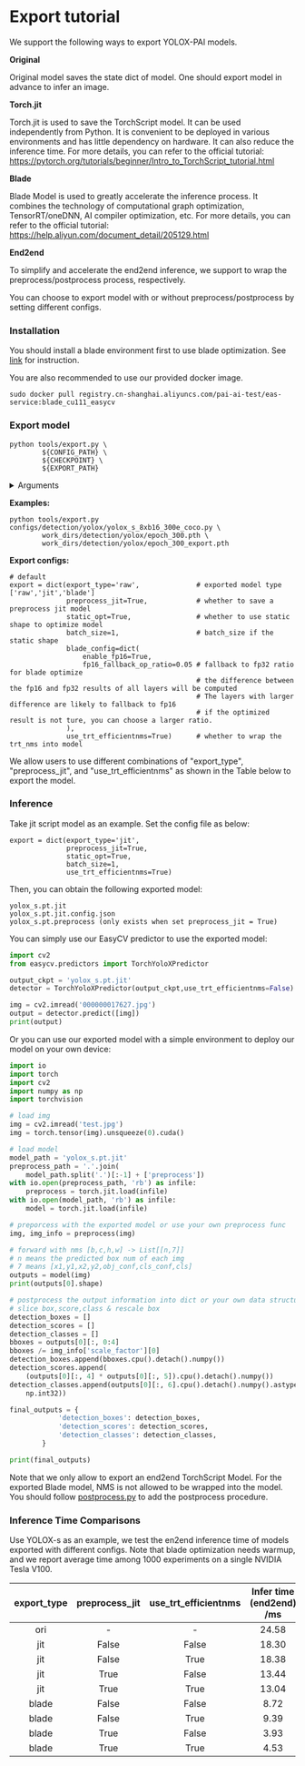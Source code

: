 # Export tutorial

We support the following ways to export YOLOX-PAI models.

**Original**

Original model saves the state dict of model. One should export model in advance to infer an image.

**Torch.jit**

Torch.jit is used to save the TorchScript model. It can be used independently from Python. It is convenient to be deployed in various environments and has little dependency on hardware. It can also reduce the inference time. For more details, you can refer to the official tutorial: https://pytorch.org/tutorials/beginner/Intro_to_TorchScript_tutorial.html

**Blade**

Blade Model is used to greatly accelerate the inference process. It combines the technology of computational graph optimization, TensorRT/oneDNN,  AI compiler optimization, etc. For more details, you can refer to the official tutorial: https://help.aliyun.com/document_detail/205129.html

**End2end**

To simplify and accelerate the end2end inference, we support to wrap the preprocess/postprocess process, respectively.

You can choose to export model with or without preprocess/postprocess by setting different configs.

### Installation
You should install a blade environment first to use blade optimization.
See [link](https://help.aliyun.com/document_detail/205134.html.) for instruction.

You are also recommended to use our provided docker image.
```shell
sudo docker pull registry.cn-shanghai.aliyuncs.com/pai-ai-test/eas-service:blade_cu111_easycv
```
### Export model

```shell
python tools/export.py \
		${CONFIG_PATH} \
		${CHECKPOINT} \
		${EXPORT_PATH}
```

<details>
<summary>Arguments</summary>


- `CONFIG_PATH`: the config file path of a detection method
- `CHECKPOINT`:your checkpoint file of a detection method named as epoch_*.pth.
- `EXPORT_PATH`: your path to save export model

</details>

**Examples:**

```shell
python tools/export.py configs/detection/yolox/yolox_s_8xb16_300e_coco.py \
        work_dirs/detection/yolox/epoch_300.pth \
        work_dirs/detection/yolox/epoch_300_export.pth
```

**Export configs:**
```shell
# default
export = dict(export_type='raw',              # exported model type ['raw','jit','blade']
              preprocess_jit=True,            # whether to save a preprocess jit model
              static_opt=True,                # whether to use static shape to optimize model
              batch_size=1,                   # batch_size if the static shape
              blade_config=dict(
                  enable_fp16=True,
                  fp16_fallback_op_ratio=0.05 # fallback to fp32 ratio for blade optimize
                                              # the difference between the fp16 and fp32 results of all layers will be computed
                                              # The layers with larger difference are likely to fallback to fp16
                                              # if the optimized result is not ture, you can choose a larger ratio.
              ),
              use_trt_efficientnms=True)      # whether to wrap the trt_nms into model
```

We allow users to use different combinations of "export_type", "preprocess_jit", and "use_trt_efficientnms" as shown in the Table below to export the model.

### Inference
Take jit script model as an example. Set the config file as below:
```shell
export = dict(export_type='jit',
              preprocess_jit=True,
              static_opt=True,
              batch_size=1,
              use_trt_efficientnms=True)
```

Then, you can obtain the following exported model:
``` shell
yolox_s.pt.jit
yolox_s.pt.jit.config.json
yolox_s.pt.preprocess (only exists when set preprocess_jit = True)
```
You can simply use our EasyCV predictor to use the exported model:
```python
import cv2
from easycv.predictors import TorchYoloXPredictor

output_ckpt = 'yolox_s.pt.jit'
detector = TorchYoloXPredictor(output_ckpt,use_trt_efficientnms=False)

img = cv2.imread('000000017627.jpg')
output = detector.predict([img])
print(output)
```

Or you can use our exported model with a simple environment to deploy our model on your own device:
```python
import io
import torch
import cv2
import numpy as np
import torchvision

# load img
img = cv2.imread('test.jpg')
img = torch.tensor(img).unsqueeze(0).cuda()

# load model
model_path = 'yolox_s.pt.jit'
preprocess_path = '.'.join(
    model_path.split('.')[:-1] + ['preprocess'])
with io.open(preprocess_path, 'rb') as infile:
    preprocess = torch.jit.load(infile)
with io.open(model_path, 'rb') as infile:
    model = torch.jit.load(infile)

# preporcess with the exported model or use your own preprocess func
img, img_info = preprocess(img)

# forward with nms [b,c,h,w] -> List[[n,7]]
# n means the predicted box num of each img
# 7 means [x1,y1,x2,y2,obj_conf,cls_conf,cls]
outputs = model(img)
print(outputs[0].shape)

# postprocess the output information into dict or your own data structure
# slice box,score,class & rescale box
detection_boxes = []
detection_scores = []
detection_classes = []
bboxes = outputs[0][:, 0:4]
bboxes /= img_info['scale_factor'][0]
detection_boxes.append(bboxes.cpu().detach().numpy())
detection_scores.append(
    (outputs[0][:, 4] * outputs[0][:, 5]).cpu().detach().numpy())
detection_classes.append(outputs[0][:, 6].cpu().detach().numpy().astype(
    np.int32))

final_outputs = {
            'detection_boxes': detection_boxes,
            'detection_scores': detection_scores,
            'detection_classes': detection_classes,
        }

print(final_outputs)
```

Note that we only allow to export an end2end TorchScript Model. For the exported Blade model, NMS is not allowed to be wrapped into the model. You should follow [postprocess.py](easycv/models/detection/utils/postprocess.py) to add the postprocess procedure.

### Inference Time Comparisons
Use YOLOX-s as an example, we test the en2end inference time of models exported with different configs.
Note that blade optimization needs warmup, and we report average time among 1000 experiments on a single NVIDIA Tesla V100.


| export_type | preprocess_jit | use_trt_efficientnms | Infer time (end2end) /ms |
| :---------: | :------------: | :------------------: | :----------------------: |
|     ori     |       -        |          -           |          24.58           |
|     jit     |     False      |        False         |          18.30           |
|     jit     |     False      |         True         |          18.38           |
|     jit     |      True      |        False         |          13.44           |
|     jit     |      True      |         True         |          13.04           |
|    blade    |     False      |        False         |           8.72           |
|    blade    |     False      |         True         |           9.39           |
|    blade    |      True      |        False         |           3.93           |
|    blade    |      True      |         True         |           4.53           |
